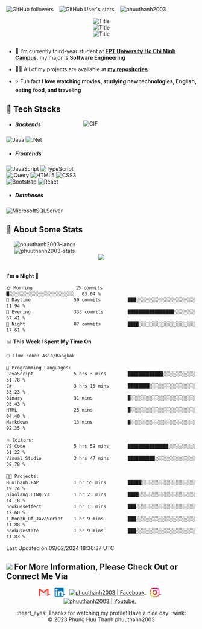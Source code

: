 <img alt="GitHub followers" src="https://img.shields.io/github/followers/phuuthanh2003?style=social"> &nbsp;&nbsp; <img alt="GitHub User's stars" src="https://img.shields.io/github/stars/phuuthanh2003?style=social"> &nbsp;&nbsp; <img src="https://komarev.com/ghpvc/?username=phuuthanh2003&label=Profile%20views&color=brightgreen&style=flat" alt="phuuthanh2003"/>

<div align="center">
  <img src="https://readme-typing-svg.herokuapp.com?font=Kaushan+Script&size=80&duration=3000&pause=800&color=BF91F3&multiline=true&random=false&width=720&height=130&lines=Welcome+to+my+profile" alt="Title" />
</div>

<div align="center">
  <img src="https://readme-typing-svg.herokuapp.com?font=Dancing+Script&size=35&duration=1&pause=999999&color=BF91F3&random=false&width=500&height=50&lines=Hi%2C+my+fullname+is+Ph%C3%B9ng+H%E1%BB%AFu+Th%C3%A0nh" alt="Title"/><br/>
  <img src="https://readme-typing-svg.herokuapp.com?font=Dancing+Script&size=35&duration=1&pause=999999&color=BF91F3&random=false&width=700&height=50&lines=A+passionate+full+stack+undergraduate+from+Vietnam!" alt="Title"/>
</div>

##

- 🔭 I’m currently third-year student at [**FPT University Ho Chi Minh Campus**](https://hcmuni.fpt.edu.vn/), my major is **Software Engineering**
  
- 👨‍💻 All of my projects are available at [**my repositories**](https://github.com/phuuthanh2003?tab=repositories)

- ⚡ Fun fact **I love watching movies, studying new technologies, English, eating food, and traveling**
## 🔮 Tech Stacks
<img align="right" alt="GIF" src="https://github.com/phuuthanh2003/phuuthanh2003/blob/main/stream.gif?raw=true" width="300" height="350" />

- ##### Backends
![Java](https://img.shields.io/badge/java-%23ED8B00.svg?style=for-the-badge&logo=java&logoColor=white)
![.Net](https://img.shields.io/badge/dotnet-%238A2BE2.svg?style=for-the-badge&logo=dotnet&logoColor=white)

- ##### Frontends
![JavaScript](https://img.shields.io/badge/javascript-%23323330.svg?style=for-the-badge&logo=javascript&logoColor=%23F7DF1E)
![TypeScript](https://img.shields.io/badge/typescript-%23007ACC.svg?style=for-the-badge&logo=typescript&logoColor=white)
![jQuery](https://img.shields.io/badge/jquery-%230769AD.svg?style=for-the-badge&logo=jquery&logoColor=white)
![HTML5](https://img.shields.io/badge/html5-%23E34F26.svg?style=for-the-badge&logo=html5&logoColor=white)
![CSS3](https://img.shields.io/badge/css3-%231572B6.svg?style=for-the-badge&logo=css3&logoColor=white)
![Bootstrap](https://img.shields.io/badge/bootstrap-%23563D7C.svg?style=for-the-badge&logo=bootstrap&logoColor=white)
![React](https://img.shields.io/badge/react-%2300A6D3.svg?style=for-the-badge&logo=react&logoColor=white)

- ##### Databases
![MicrosoftSQLServer](https://img.shields.io/badge/Microsoft%20SQL%20Sever-CC2927?style=for-the-badge&logo=microsoft%20sql%20server&logoColor=white)
## 🌟 About Some Stats

<div align="center">
  <img height="150em" src="https://github-readme-stats.vercel.app/api/top-langs/?username=phuuthanh2003&theme=tokyonight&show_icons=true&hide_border=false&layout=compact" alt="phuuthanh2003-langs"/>
  <img height="150em" src="https://github-readme-stats-phuuthanh2003s-projects.vercel.app/api?username=phuuthanh2003&theme=tokyonight&show_icons=true&hide_border=false&count_private=flase" alt="phuuthanh2003-stats"/>
</div>
<div align="center">
  <img src="https://github-readme-streak-stats.herokuapp.com/?user=phuuthanh2003&theme=tokyonight&hide_border=false" />
</div>
<br/>

<!--START_SECTION:waka-->
**I'm a Night 🦉** 

```text
🌞 Morning                15 commits          █░░░░░░░░░░░░░░░░░░░░░░░░   03.04 % 
🌆 Daytime                59 commits          ███░░░░░░░░░░░░░░░░░░░░░░   11.94 % 
🌃 Evening                333 commits         █████████████████░░░░░░░░   67.41 % 
🌙 Night                  87 commits          ████░░░░░░░░░░░░░░░░░░░░░   17.61 % 
```


📊 **This Week I Spent My Time On** 

```text
🕑︎ Time Zone: Asia/Bangkok

💬 Programming Languages: 
JavaScript               5 hrs 3 mins        █████████████░░░░░░░░░░░░   51.78 % 
C#                       3 hrs 15 mins       ████████░░░░░░░░░░░░░░░░░   33.23 % 
Binary                   31 mins             █░░░░░░░░░░░░░░░░░░░░░░░░   05.43 % 
HTML                     25 mins             █░░░░░░░░░░░░░░░░░░░░░░░░   04.40 % 
Markdown                 13 mins             █░░░░░░░░░░░░░░░░░░░░░░░░   02.35 % 

🔥 Editors: 
VS Code                  5 hrs 59 mins       ███████████████░░░░░░░░░░   61.22 % 
Visual Studio            3 hrs 47 mins       ██████████░░░░░░░░░░░░░░░   38.78 % 

🐱‍💻 Projects: 
HuuThanh.FAP             1 hr 55 mins        █████░░░░░░░░░░░░░░░░░░░░   19.74 % 
Giaolang.LINQ.V3         1 hr 23 mins        ████░░░░░░░░░░░░░░░░░░░░░   14.18 % 
hookueseffect            1 hr 13 mins        ███░░░░░░░░░░░░░░░░░░░░░░   12.60 % 
1_Month_Of_JavaScript    1 hr 9 mins         ███░░░░░░░░░░░░░░░░░░░░░░   11.88 % 
hookusestate             1 hr 9 mins         ███░░░░░░░░░░░░░░░░░░░░░░   11.83 % 
```


 Last Updated on 09/02/2024 18:36:37 UTC
<!--END_SECTION:waka-->

## <img src='https://raw.githubusercontent.com/ShahriarShafin/ShahriarShafin/main/Assets/handshake.gif' width="5%"> For More Information, Please Check Out or Connect Me Via

<p align="center">
  <a href="mailto:phuuthanh2003@gmail.com" >
    <img align="center" alt="phuuthanh2003 | Gmail" width="26px" src="https://github.com/SatYu26/SatYu26/blob/master/Assets/Gmail.svg" />
  </a> &nbsp;&nbsp;
  
  <a href="https://www.linkedin.com/in/phuuthanh2003/" target="_blank">
    <img align="center" alt="phuuthanh2003 | Linkedin" width="24px" src="https://github.com/SatYu26/SatYu26/blob/master/Assets/Linkedin.svg" />
  </a> &nbsp;&nbsp;
  
  <a href="https://www.facebook.com/thanhphg89/" target="_blank">
      <img align="center" alt="phuuthanh2003 | Facebook" width="24px" src="https://upload.wikimedia.org/wikipedia/en/thumb/0/04/Facebook_f_logo_%282021%29.svg/100px-Facebook_f_logo_%282021%29.svg.png" />
  </a> &nbsp;&nbsp;
  
  <a href="https://www.instagram.com/hthanh.08/" target="_blank">
    <img align="center" alt="phuuthanh2003 | Instagram" width="24px" src="https://github.com/SatYu26/SatYu26/blob/master/Assets/Instagram.svg" />
  </a> &nbsp;&nbsp;
  
  <a href="https://www.youtube.com/@Code4Future" target="_blank">
    <img align="center" alt="phuuthanh2003 | Youtube" width="32px" src="https://icon-library.com/images/youtube-video-icon-png/youtube-video-icon-png-29.jpg" />
  </a> &nbsp;&nbsp;
<p> 

<div align="center">
  :heart_eyes: Thanks for watching my profile! Have a nice day! :wink: <br/>
  &copy; 2023 Phung Huu Thanh phuuthanh2003
</div>
